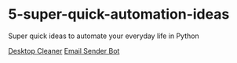 # 5-super-quick-automation-ideas
Super quick ideas to automate your everyday life in Python

[Desktop Cleaner](https://github.com/Akash3121/5-super-quick-automation-ideas/blob/main/desktop_cleaner_bot.py)
[Email Sender Bot](https://github.com/Akash3121/5-super-quick-automation-ideas/blob/main/email_sender_bot.py)
